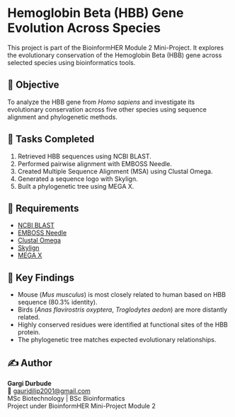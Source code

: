 # Hemoglobin Beta (HBB) Gene Evolution Across Species

This project is part of the BioinformHER Module 2 Mini-Project. It explores the evolutionary conservation of the Hemoglobin Beta (HBB) gene across selected species using bioinformatics tools.
## 🔬 Objective

To analyze the HBB gene from *Homo sapiens* and investigate its evolutionary conservation across five other species using sequence alignment and phylogenetic methods.
## 📌 Tasks Completed

1. Retrieved HBB sequences using NCBI BLAST.
2. Performed pairwise alignment with EMBOSS Needle.
3. Created Multiple Sequence Alignment (MSA) using Clustal Omega.
4. Generated a sequence logo with Skylign.
5. Built a phylogenetic tree using MEGA X.

## 🧾 Requirements

- [NCBI BLAST](https://www.ncbi.nlm.nih.gov/)
- [EMBOSS Needle](https://www.ebi.ac.uk/jdispatcher/psa/emboss_needle)
- [Clustal Omega](https://www.ebi.ac.uk/Tools/msa/clustalo/)
- [Skylign](http://skylign.org/)
- [MEGA X](https://www.megasoftware.net/)

## 🧪 Key Findings

- Mouse (*Mus musculus*) is most closely related to human based on HBB sequence (80.3% identity).
- Birds (*Anas flavirostris oxyptera*, *Troglodytes aedon*) are more distantly related.
- Highly conserved residues were identified at functional sites of the HBB protein.
- The phylogenetic tree matches expected evolutionary relationships.


## ✍️ Author
**Gargi Durbude**  
📧 gauridilip2001@gmail.com  
MSc Biotechnology | BSc Bioinformatics  
Project under BioinformHER Mini-Project Module 2
